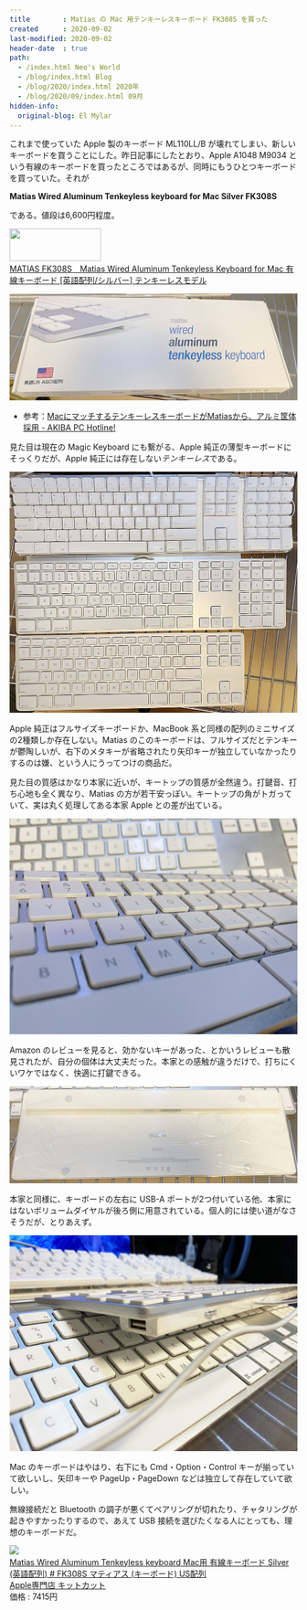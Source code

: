 ```yaml
---
title        : Matias の Mac 用テンキーレスキーボード FK308S を買った
created      : 2020-09-02
last-modified: 2020-09-02
header-date  : true
path:
  - /index.html Neo's World
  - /blog/index.html Blog
  - /blog/2020/index.html 2020年
  - /blog/2020/09/index.html 09月
hidden-info:
  original-blog: El Mylar
---
```


これまで使っていた Apple 製のキーボード ML110LL/B が壊れてしまい、新しいキーボードを買うことにした。昨日記事にしたとおり、Apple A1048 M9034 という有線のキーボードを買ったところではあるが、同時にもうひとつキーボードを買っていた。それが

**Matias Wired Aluminum Tenkeyless keyboard for Mac Silver FK308S**

である。値段は6,600円程度。

<div class="ad-amazon">
  <div class="ad-amazon-image">
    <a href="https://www.amazon.co.jp/dp/B07NQ1PBDN?tag=neos21-22&amp;linkCode=osi&amp;th=1&amp;psc=1">
      <img src="https://m.media-amazon.com/images/I/31oG8iyyxsL._SL160_.jpg" width="160" height="57">
    </a>
  </div>
  <div class="ad-amazon-info">
    <div class="ad-amazon-title">
      <a href="https://www.amazon.co.jp/dp/B07NQ1PBDN?tag=neos21-22&amp;linkCode=osi&amp;th=1&amp;psc=1">MATIAS FK308S　Matias Wired Aluminum Tenkeyless Keyboard for Mac 有線キーボード [英語配列/シルバー] テンキーレスモデル</a>
    </div>
  </div>
</div>

![買ったヤツ](./02-01-01.jpg)

- 参考：[MacにマッチするテンキーレスキーボードがMatiasから、アルミ筐体採用 - AKIBA PC Hotline!](https://akiba-pc.watch.impress.co.jp/docs/news/news/1172634.html)

見た目は現在の Magic Keyboard にも繋がる、Apple 純正の薄型キーボードにそっくりだが、Apple 純正には存在しない*テンキーレス*である。

![下が Matias](./02-01-02.jpg)

Apple 純正はフルサイズキーボードか、MacBook 系と同様の配列のミニサイズの2種類しか存在しない。Matias のこのキーボードは、フルサイズだとテンキーが鬱陶しいが、右下のメタキーが省略されたり矢印キーが独立していなかったりするのは嫌、という人にうってつけの商品だ。

見た目の質感はかなり本家に近いが、キートップの質感が全然違う。打鍵音、打ち心地も全く異なり、Matias の方が若干安っぽい。キートップの角がトガっていて、実は丸く処理してある本家 Apple との差が出ている。

![キーの見た目は本家に似ているが、打鍵感が全然違う](./02-01-05.jpg)

Amazon のレビューを見ると、効かないキーがあった、とかいうレビューも散見されたが、自分の個体は大丈夫だった。本家との感触が違うだけで、打ちにくいワケではなく、快適に打鍵できる。

![裏面](./02-01-03.jpg)

本家と同様に、キーボードの左右に USB-A ポートが2つ付いている他、本家にはないボリュームダイヤルが後ろ側に用意されている。個人的には使い道がなさそうだが、とりあえず。

![左右に USB ぽーっと](./02-01-04.jpg)

Mac のキーボードはやはり、右下にも Cmd・Option・Control キーが揃っていて欲しいし、矢印キーや PageUp・PageDown などは独立して存在していて欲しい。

無線接続だと Bluetooth の調子が悪くてペアリングが切れたり、チャタリングが起きやすかったりするので、あえて USB 接続を選びたくなる人にとっても、理想のキーボードだ。

<div class="ad-rakuten">
  <div class="ad-rakuten-image">
    <a href="https://hb.afl.rakuten.co.jp/hgc/g00puug2.waxyc5cd.g00puug2.waxydac4/?pc=https%3A%2F%2Fitem.rakuten.co.jp%2Fkitcut%2F469584%2F&amp;m=http%3A%2F%2Fm.rakuten.co.jp%2Fkitcut%2Fi%2F10094788%2F">
      <img src="https://thumbnail.image.rakuten.co.jp/@0_mall/kitcut/cabinet/item/112/p-327481.jpg?_ex=128x128">
    </a>
  </div>
  <div class="ad-rakuten-info">
    <div class="ad-rakuten-title">
      <a href="https://hb.afl.rakuten.co.jp/hgc/g00puug2.waxyc5cd.g00puug2.waxydac4/?pc=https%3A%2F%2Fitem.rakuten.co.jp%2Fkitcut%2F469584%2F&amp;m=http%3A%2F%2Fm.rakuten.co.jp%2Fkitcut%2Fi%2F10094788%2F">Matias Wired Aluminum Tenkeyless keyboard Mac用 有線キーボード Silver (英語配列) # FK308S マティアス (キーボード) US配列</a>
    </div>
    <div class="ad-rakuten-shop">
      <a href="https://hb.afl.rakuten.co.jp/hgc/g00puug2.waxyc5cd.g00puug2.waxydac4/?pc=https%3A%2F%2Fwww.rakuten.co.jp%2Fkitcut%2F&amp;m=http%3A%2F%2Fm.rakuten.co.jp%2Fkitcut%2F">Apple専門店 キットカット</a>
    </div>
    <div class="ad-rakuten-price">価格 : 7415円</div>
  </div>
</div>
